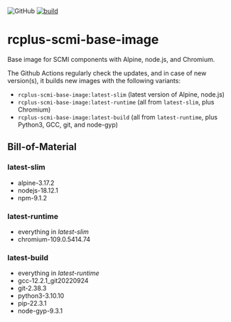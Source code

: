 ![GitHub](https://img.shields.io/github/license/ringier-data/rcplus-scmi-base-image)
[![build](https://github.com/ringier-data/rcplus-scmi-base-image/actions/workflows/auto-upgade.yml/badge.svg)](https://github.com/ringier-data/rcplus-scmi-base-image/actions/workflows/auto-upgade.yml)

# rcplus-scmi-base-image

Base image for SCMI components with Alpine, node.js, and Chromium.

The Github Actions regularly check the updates, and in case of new version(s), it builds new images with the following variants:

* `rcplus-scmi-base-image:latest-slim` (latest version of Alpine, node.js)
* `rcplus-scmi-base-image:latest-runtime` (all from `latest-slim`, plus Chromium)
* `rcplus-scmi-base-image:latest-build` (all from `latest-runtime`, plus Python3, GCC, git, and node-gyp)

## Bill-of-Material

<!--- Do not manually modify anything below this line! --->
<!--- BOM-starts --->

### **latest-slim**

- alpine-3.17.2
- nodejs-18.12.1
- npm-9.1.2

### **latest-runtime**

- everything in _latest-slim_
- chromium-109.0.5414.74

### **latest-build**

- everything in _latest-runtime_
- gcc-12.2.1_git20220924
- git-2.38.3
- python3-3.10.10
- pip-22.3.1
- node-gyp-9.3.1
<!--- BOM-ends. Document ends here too --->
